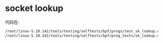 

# socket lookup
代码在:
```md
/root/linux-5.10.142/tools/testing/selftests/bpf/progs/test_sk_lookup.c
/root/linux-5.10.142/tools/testing/selftests/bpf/prog_tests/sk_lookup.c



```




